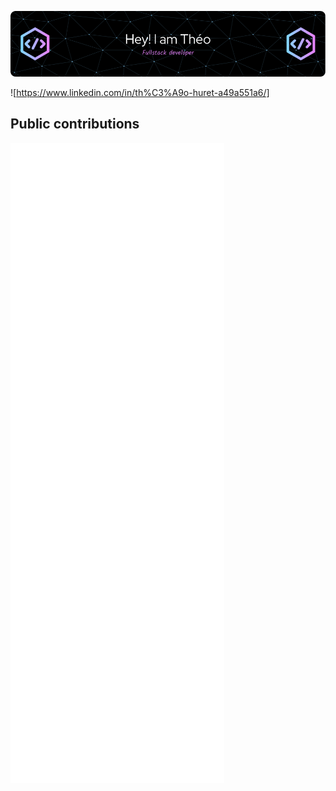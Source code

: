 ![](github-header-image.png)

![https://www.linkedin.com/in/th%C3%A9o-huret-a49a551a6/]

## Public contributions

![Metrics](./github-metrics.svg)
